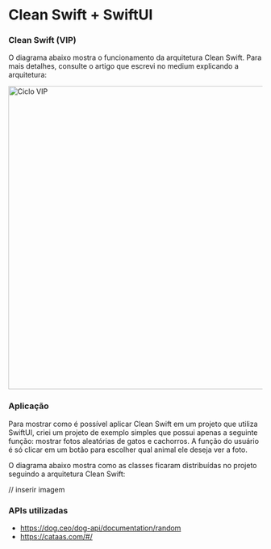 # Clean Swift + SwiftUI

### Clean Swift (VIP)

O diagrama abaixo mostra o funcionamento da arquitetura Clean Swift. Para mais detalhes, consulte o artigo que escrevi no medium explicando a arquitetura:

<img src="https://user-images.githubusercontent.com/22660165/211606810-e17966f5-2312-49c8-a38d-86019e75459b.png" alt="Ciclo VIP" width="600"/>

### Aplicação

Para mostrar como é possível aplicar Clean Swift em um projeto que utiliza SwiftUI, criei um projeto de exemplo simples que possui apenas a seguinte função: mostrar fotos aleatórias de gatos e cachorros. A função do usuário é só clicar em um botão para escolher qual animal ele deseja ver a foto.

O diagrama abaixo mostra como as classes ficaram distribuídas no projeto seguindo a arquitetura Clean Swift:

// inserir imagem

### APIs utilizadas
- https://dog.ceo/dog-api/documentation/random
- https://cataas.com/#/
